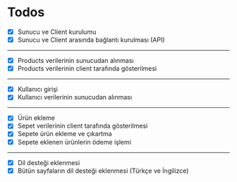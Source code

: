 # Todos
- [x] Sunucu ve Client kurulumu
- [x] Sunucu ve Client arasında bağlantı kurulması (API)
---
- [x] Products verilerinin sunucudan alınması
- [x] Products verilerinin client tarafında gösterilmesi
---
- [x] Kullanıcı girişi
- [x] Kullanıcı verilerinin sunucudan alınması
---
- [x] Ürün ekleme
- [x] Sepet verilerinin client tarafında gösterilmesi
- [x] Sepete ürün ekleme ve çıkartma
- [x] Sepete eklenen ürünlerin ödeme işlemi
---
- [x] Dil desteği eklenmesi
- [x] Bütün sayfaların dil desteği eklenmesi (Türkçe ve İngilizce)
